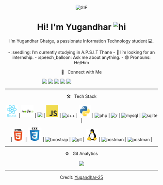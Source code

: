 <p align="center">
<img alt="GIF" src="https://github.com/Yugandhar-25/Gif/blob/main/python-2.gif?raw=true" height="280" />
 
<h1 align="center"> Hi! I'm Yugandhar <img src="https://user-images.githubusercontent.com/1303154/88677602-1635ba80-d120-11ea-84d8-d263ba5fc3c0.gif" width="28px" alt="hi"></h1>

<p align="center">I'm Yugandhar Ghatge, a passionate Information Technology student 💻.

<!-- TODO: Add last video link -->
<p align="center">
- :seedling: I’m currently studying in A.P.S.I.T Thane
- 🤔 I’m looking for an internship.
- :speech_balloon: Ask me about anything.
- 😄 Pronouns: He/Him

 <p align="center">
🤝 &nbsp; Connect with Me

 &nbsp; &nbsp; &nbsp;&nbsp;&nbsp;&nbsp;&nbsp;&nbsp;&nbsp;&nbsp;&nbsp;&nbsp;&nbsp;&nbsp;&nbsp;&nbsp;&nbsp;&nbsp;&nbsp;&nbsp;&nbsp;&nbsp;&nbsp;&nbsp;&nbsp;&nbsp;&nbsp;&nbsp;&nbsp;[<img src="https://img.shields.io/badge/linkedin-%230077B5.svg?&style=for-the-badge&logo=linkedin&logoColor=white" />](https://www.linkedin.com/in/yugandhar-ghatge-30911919b/)
[<img src="https://img.shields.io/badge/twitter-%231DA1F2.svg?&style=for-the-badge&logo=twitter&logoColor=white" />](https://twitter.com/GhatgeYugandhar)
[<img src="https://img.shields.io/badge/instagram-%231DA1F2.svg?&style=for-the-badge&logo=instagram&logoColor=red" />](https://www.instagram.com/yugandhar_ghatge/)
[<img src="https://img.shields.io/badge/stackoverflow-%231DA1F2.svg?&style=for-the-badge&logo=stackoverflow&logoColor=orange" />](https://stackoverflow.com/users/14360283/yugandhar-ghatge)  [<img src="https://img.shields.io/badge/gmail-%231DA1F2.svg?&style=for-the-badge&logo=gmail&logoColor=red" />](mailto:yugandharghatge25@gmail.com)    

           
<p align="center">
<hr>
<p align="center">
 🛠 &nbsp; Tech Stack

<p align="center"><img src="https://raw.githubusercontent.com/devicons/devicon/master/icons/react/react-original-wordmark.svg" width=40> | <img src="https://raw.githubusercontent.com/devicons/devicon/master/icons/nodejs/nodejs-original-wordmark.svg" width="40"> | <img src="https://www.vectorlogo.zone/logos/java/java-vertical.svg" width="40"> | <img src="https://raw.githubusercontent.com/devicons/devicon/master/icons/javascript/javascript-original.svg" width="40"> | <img src="https://raw.githubusercontent.com/coderjojo/coderjojo/master/img/cpp.png" alt="c++" width="40"> | <img src="https://raw.githubusercontent.com/devicons/devicon/master/icons/python/python-original.svg" alt="python" width="40">  | <img src="https://www.vectorlogo.zone/logos/php/php-ar21.svg" alt="php" width="40">  | <img src="https://www.vectorlogo.zone/logos/r-project/r-project-icon.svg" alt="r" width="40"> | <img src="https://www.vectorlogo.zone/logos/mysql/mysql-ar21.svg" alt="mysql" width="40"> | <img src="https://www.vectorlogo.zone/logos/sqlite/sqlite-icon.svg" alt="sqlite" width="40"> | 

 <p align="center">
|<img src="https://raw.githubusercontent.com/devicons/devicon/master/icons/html5/html5-original-wordmark.svg" alt="html5" width="40"> | <img src="https://raw.githubusercontent.com/devicons/devicon/master/icons/css3/css3-original-wordmark.svg" alt="css3" width="45" height="45"/> | <img src="https://www.vectorlogo.zone/logos/getbootstrap/getbootstrap-icon.svg" alt="boostrap" width="40"> | <img src="https://www.vectorlogo.zone/logos/git-scm/git-scm-icon.svg" alt="git" width="40"> | <img src="https://raw.githubusercontent.com/devicons/devicon/master/icons/linux/linux-original.svg" alt="linux" width="40"> | <img src="https://www.vectorlogo.zone/logos/getpostman/getpostman-icon.svg" alt="postman" width="40"> | <img src="https://www.vectorlogo.zone/logos/visualstudio_code/visualstudio_code-icon.svg" alt="postman" width="40"> |

<hr>
<center>
⚙️ &nbsp; Git Analytics
 
<p><img align="center" src="https://github-readme-stats.vercel.app/api?username=Yugandhar-25&theme=dark&show_icons=true" /></p>   <p/>

------
Credit: [Yugandhar-25](https://github.com/Yugandhar-25)
</center>
